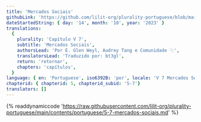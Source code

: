 ```yaml
---
title: 'Mercados Sociais'
githubLink: 'https://github.com/lilit-org/plurality-portuguese/blob/main/contents/portuguese/5-7-mercados-sociais.md'
dateStartedString: { day: '14', month: '10', year: '2023' }
translations:
  {
    plurality: 'Capítulo V 7',
    subtitle: 'Mercados Sociais',
    authorsLead: 'Por E. Glen Weyl, Audrey Tang e Comunidade ⿻',
    translatorsLead: 'Traduzido por: bt3gl',
    return: 'retornar',
    chapters: 'capítulos',
  }
language: { en: 'Portuguese', iso6392B: 'por', locale: 'V 7 Mercados Sociais' }
chapterid: { chapterid: 5, chapterid_subid: '5-7'}
translators: []
---
```

{% readdynamiccode 'https://raw.githubusercontent.com/lilit-org/plurality-portuguese/main/contents/portuguese/5-7-mercados-sociais.md' %}